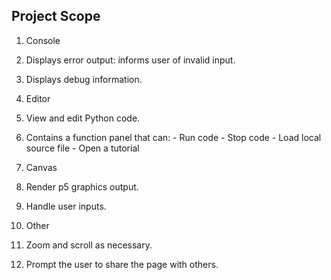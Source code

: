 ## Project Scope

1. Console
  1. Displays error output: informs user of invalid input.
  2. Displays debug information.

2. Editor
  1. View and edit Python code.
  2. Contains a function panel that can:
    - Run code
    - Stop code
    - Load local source file
    - Open a tutorial

3. Canvas
  1. Render p5 graphics output.
  2. Handle user inputs.

4. Other
  1. Zoom and scroll as necessary.
  2. Prompt the user to share the page with others.
